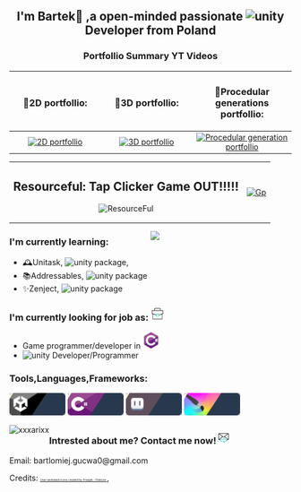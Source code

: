 <h2 align="center">I'm Bartek👋 ,a open-minded passionate <img src="https://www.vectorlogo.zone/logos/unity3d/unity3d-icon.svg" alt="unity" width="40" height="40"/> Developer from Poland</h2>
<h3 align="center"> Portfollio Summary YT Videos </h3>
<table>
   <thead align="center">
      <tr>
        <!-- column 1 -->
        <th width="333px">
           <h3>📝2D portfollio:</h3>
        </th>
        <!-- column 2 -->
        <th width="333px">
           <h3>📝3D portfollio:</h3>
        </th>
         <th width="333px">
           <h3>📝Procedular generations portfollio:</h3>
        </th>
      </tr>
    </thead>
 <tbody align="center">
      <tr>
        <!-- column 1 -->
        <td width="333px">
           <a href="https://youtu.be/7Uetb3Zkf6I">
              <img src="https://github.com/user-attachments/assets/f54aa598-b94a-4a51-ab8b-b9c0a17aac9f" alt="2D portfollio" />
           </a>
        </td>
        <!-- column 2 -->
        <td width="333px">
          <a href="https://youtu.be/D_svc2xiB-E">
           <img src="https://github.com/user-attachments/assets/81368745-c4d4-4d5a-8de2-b3b711d572db" alt="3D portfollio" />
         </a>
        </td>
         <td width="333px">
          <a href="https://youtu.be/hDMznDv1J8E">
           <img src="https://github.com/user-attachments/assets/d575c372-1227-44da-95fb-61567fa260d0" alt="Procedular generation portfollio" />
         </a>
        </td>
      </tr>
    </tbody>
</table>

<table>
   <tr align="center">
      <!-- Column 1 -->
      <td >
         <h2> 
            Resourceful: Tap Clicker Game OUT!!!!!
         </h2>
         <p>
            <img src="https://github.com/user-attachments/assets/4197aa62-2728-437d-8f83-012aef2e7660" alt="ResourceFul" width="50%" />
         </p>
      </td>
      <!-- Column 2 -->
      <td>
         <a href="https://play.google.com/store/apps/details?id=com.MooseAndMagick.Resourcable">
            <img src="https://github.com/user-attachments/assets/1f93b2cf-35dc-4ab6-aad8-23855674a99e" alt="Gp" width="50%" />
         </a>
      </td>
   </tr>
</table>



<img src="https://raw.githubusercontent.com/xxxarixx/xxxarixx/master/Resources/BongoCatRengar.gif" width="50%" align='right'/>
<p>
<h3>I'm currently learning:</h3> 
<ul>
   <li>🕰️Unitask, <img src="https://www.vectorlogo.zone/logos/unity3d/unity3d-icon.svg" alt="unity" width="20" height="20"/> package,</li>
   <li>📚Addressables, <img src="https://www.vectorlogo.zone/logos/unity3d/unity3d-icon.svg" alt="unity" width="20" height="20"/> package</li>
   <li>✨Zenject, <img src="https://www.vectorlogo.zone/logos/unity3d/unity3d-icon.svg" alt="unity" width="20" height="20"/> package</li>
</ul>
</p>


<p>
<h3>I'm currently looking for job as: <img src="https://raw.githubusercontent.com/xxxarixx/xxxarixx/master/Resources/briefcase.gif" width = 5% /></h3> 
<ul>
   <li>Game programmer/developer in <img src="https://raw.githubusercontent.com/devicons/devicon/master/icons/csharp/csharp-original.svg" alt="csharp" width="30" height="30"/> </li>
   <li><img src="https://www.vectorlogo.zone/logos/unity3d/unity3d-icon.svg" alt="unity" width="30" height="30"/> Developer/Programmer </li>
</ul>
</p>



<h3>Tools,Languages,Frameworks:</h3> 
<p width = 49% align='left'>
  <img src="https://raw.githubusercontent.com/xxxarixx/xxxarixx/master/Resources/Git_Icon_Unity.gif" height="40px"/>
  <img src="https://raw.githubusercontent.com/xxxarixx/xxxarixx/master/Resources/Git_Icon_CSharp.gif" height="40px"/>
  <img src="https://raw.githubusercontent.com/xxxarixx/xxxarixx/master/Resources/Git_Icon_Aseprite.gif" height="40px"/>
  <img src="https://raw.githubusercontent.com/xxxarixx/xxxarixx/master/Resources/Git_Icon_Krita.gif" height="40px"/>
</p>

<p><img align="left" src="https://github-readme-stats.vercel.app/api/top-langs?username=xxxarixx&show_icons=true&locale=en&layout=compact" alt="xxxarixx" /></p>
<h3> Intrested about me? Contact me now!<img src="https://raw.githubusercontent.com/xxxarixx/xxxarixx/master/Resources/message.gif" width = 5% /> </h3>
<p>Email: bartlomiej.gucwa0@gmail.com</p>


<p align ="left" width = 100% height = 500px margin = 0px>
   Credits:
   <a style="font-size: 5px;" href="https://www.flaticon.com/free-animated-icons/user" title="user animated icons">
   User animated icons created by Freepik - Flaticon
   </a>
   ,
   
</p>
